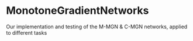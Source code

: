 # MonotoneGradientNetworks
Our implementation and testing of the M-MGN &amp; C-MGN networks, applied to different tasks
